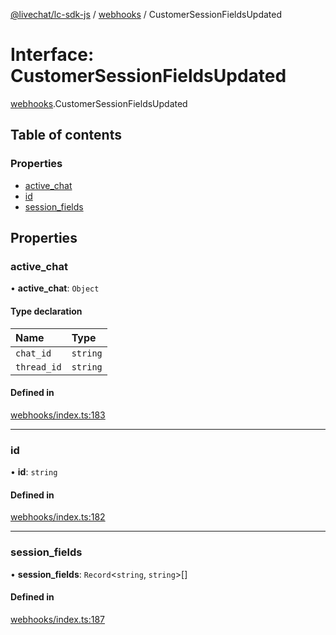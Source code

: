 [@livechat/lc-sdk-js](../README.md) / [webhooks](../modules/webhooks.md) / CustomerSessionFieldsUpdated

# Interface: CustomerSessionFieldsUpdated

[webhooks](../modules/webhooks.md).CustomerSessionFieldsUpdated

## Table of contents

### Properties

- [active\_chat](webhooks.CustomerSessionFieldsUpdated.md#active_chat)
- [id](webhooks.CustomerSessionFieldsUpdated.md#id)
- [session\_fields](webhooks.CustomerSessionFieldsUpdated.md#session_fields)

## Properties

### active\_chat

• **active\_chat**: `Object`

#### Type declaration

| Name | Type |
| :------ | :------ |
| `chat_id` | `string` |
| `thread_id` | `string` |

#### Defined in

[webhooks/index.ts:183](https://github.com/livechat/lc-sdk-js/blob/5f5afdd/src/webhooks/index.ts#L183)

___

### id

• **id**: `string`

#### Defined in

[webhooks/index.ts:182](https://github.com/livechat/lc-sdk-js/blob/5f5afdd/src/webhooks/index.ts#L182)

___

### session\_fields

• **session\_fields**: `Record`<`string`, `string`\>[]

#### Defined in

[webhooks/index.ts:187](https://github.com/livechat/lc-sdk-js/blob/5f5afdd/src/webhooks/index.ts#L187)
